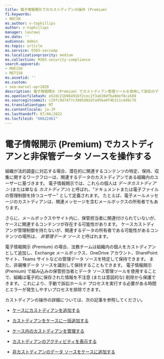 ```yaml
---
title: 電子情報開示でのカストディアンの操作 (Premium)
f1.keywords:
- NOCSH
ms.author: v-tophillips
author: v-tophillips
manager: laurawi
ms.date: ''
audience: Admin
ms.topic: article
ms.service: O365-seccomp
ms.localizationpriority: medium
ms.collection: M365-security-compliance
search.appverid:
- MOE150
- MET150
ms.assetid: ''
ms.custom:
- seo-marvel-apr2020
description: 電子情報開示 (Premium) でカストディアン管理ツールを使用して訴訟のデータを管理する方法について説明します。
ms.openlocfilehash: e52dc21b084916f2cec2f3a638dfba0def8ca589
ms.sourcegitcommit: c29fc9d7477c3985d02d7a956a9f4b311c4d9c76
ms.translationtype: MT
ms.contentlocale: ja-JP
ms.lasthandoff: 07/06/2022
ms.locfileid: "66622461"
---
```

# <a name="work-with-custodians-and-non-custodial-data-sources-in-ediscovery-premium"></a>電子情報開示 (Premium) でカストディアンと非保管データ ソースを操作する

組織が法的調査に対応する場合、潜在的に関連するコンテンツの特定、保持、収集に関するワークフローは、関連するデータのカストディアンである組織内のユーザーに基づきます。 電子情報開示では、これらの個人は *データカストディアン* (または単なる *カストディアン*) と呼ばれ、"ドキュメントまたは電子ファイルの管理制御を持つユーザー" として定義されます。 たとえば、電子メールメッセージのカストディアンは、関連メッセージを含むメールボックスの所有者でもあります。

さらに、メールボックスやサイト内に、保管担当者に関連付けられていないが、ケースに関連するコンテンツが存在する可能性があります。 ケースカストディアンが管理制御を持たないが、関連するデータの所有者である可能性があるコンテンツの場所は、 *非管理データ ソース* と呼ばれます。

電子情報開示 (Premium) の場合、法務チームは組織内の個人をカストディアンとして追加し、Exchange メールボックス、OneDrive アカウント、SharePoint サイト、Teams サイトなどの管理データ ソースを特定して保持できます。 また、非親権データ ソースを識別して保持することもできます。 電子情報開示 (Premium) で組み込みの保管担当者とデータ ソース管理ツールを使用することで、組織は電子的に保存された情報を不注意 (または意図的な) 削除から保護できます。 これにより、手動で訴訟ホールド プロセスを実行する必要がある時間とエラーが発生しやすいプロセスを排除できます。

カストディアンの操作の詳細については、次の記事を参照してください。

- [ケースにカストディアンを追加する](add-custodians-to-case.md)

- [カストディアンをケースに一括追加する](bulk-add-custodians.md)

- [ケース内のカストディアンを管理する](manage-new-custodians.md)

- [カストディアンのアクティビティを表示する](view-custodian-activity.md)

- [非カストディアンのデータ ソースをケースに追加する](non-custodial-data-sources.md)
